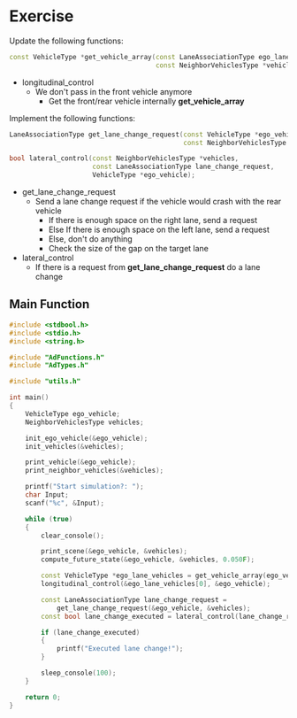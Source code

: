 # Exercise

Update the following functions:

```cpp
const VehicleType *get_vehicle_array(const LaneAssociationType ego_lane,
                                     const NeighborVehiclesType *vehicles)
```

- longitudinal_control
  - We don't pass in the front vehicle anymore
    - Get the front/rear vehicle internally **get_vehicle_array**

Implement the following functions:

```cpp
LaneAssociationType get_lane_change_request(const VehicleType *ego_vehicle,
                                            const NeighborVehiclesType  *vehicles);

bool lateral_control(const NeighborVehiclesType *vehicles,
                     const LaneAssociationType lane_change_request,
                     VehicleType *ego_vehicle);
```

- get_lane_change_request
  - Send a lane change request if the vehicle would crash with the rear vehicle
    - If there is enough space on the right lane, send a request
    - Else If there is enough space on the left lane, send a request
    - Else, don't do anything
    - Check the size of the gap on the target lane
- lateral_control
  - If there is a request from **get_lane_change_request** do a lane change

## Main Function

```cpp
#include <stdbool.h>
#include <stdio.h>
#include <string.h>

#include "AdFunctions.h"
#include "AdTypes.h"

#include "utils.h"

int main()
{
    VehicleType ego_vehicle;
    NeighborVehiclesType vehicles;

    init_ego_vehicle(&ego_vehicle);
    init_vehicles(&vehicles);

    print_vehicle(&ego_vehicle);
    print_neighbor_vehicles(&vehicles);

    printf("Start simulation?: ");
    char Input;
    scanf("%c", &Input);

    while (true)
    {
        clear_console();

        print_scene(&ego_vehicle, &vehicles);
        compute_future_state(&ego_vehicle, &vehicles, 0.050F);

        const VehicleType *ego_lane_vehicles = get_vehicle_array(ego_vehicle.lane, &vehicles);
        longitudinal_control(&ego_lane_vehicles[0], &ego_vehicle);

        const LaneAssociationType lane_change_request =
            get_lane_change_request(&ego_vehicle, &vehicles);
        const bool lane_change_executed = lateral_control(lane_change_request, &ego_vehicle);

        if (lane_change_executed)
        {
            printf("Executed lane change!");
        }

        sleep_console(100);
    }

    return 0;
}
```
